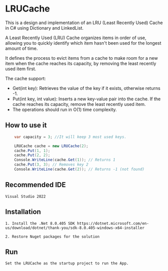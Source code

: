 # LRUCache

This is a design and implementation of an LRU (Least Recently Used) Cache in C# using Dictionary and LinkedList.

A Least Recently Used (LRU) Cache organizes items in order of use, allowing you to quickly identify which item hasn't been used for the longest amount of time.

It defines the process to evict items from a cache to make room for a new item when the cache reaches its capacity, by removing the least recently used item first.

The cache support:

- Get(int key): Retrieves the value of the key if it exists, otherwise returns -1.
- Put(int key, int value): Inserts a new key-value pair into the cache. If the cache reaches its capacity, remove the least recently used item.
- The operations should run in O(1) time complexity.

## How to use it

```cs
    var capacity = 3; //It will keep 3 most used keys.

    LRUCache cache = new LRUCache(2);
    cache.Put(1, 1);
    cache.Put(2, 2);
    Console.WriteLine(cache.Get(1)); // Returns 1
    cache.Put(3, 3); // Removes key 2
    Console.WriteLine(cache.Get(2)); // Returns -1 (not found)
```

## Recommended IDE

    Visual Studio 2022

## Installation

    1. Install the .Net 8.0.405 SDK https://dotnet.microsoft.com/en-us/download/dotnet/thank-you/sdk-8.0.405-windows-x64-installer

    2. Restore Nuget packages for the solution

## Run

    Set the LRUCache as the startup project to run the App.
